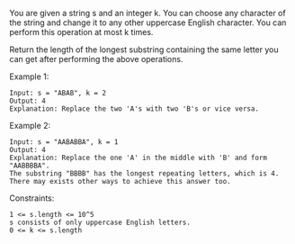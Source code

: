 You are given a string s and an integer k. You can choose any character of the string and change it to any other uppercase English character. You can perform this operation at most k times.

Return the length of the longest substring containing the same letter you can get after performing the above operations.

 

Example 1:

    Input: s = "ABAB", k = 2
    Output: 4
    Explanation: Replace the two 'A's with two 'B's or vice versa.

Example 2:

    Input: s = "AABABBA", k = 1
    Output: 4
    Explanation: Replace the one 'A' in the middle with 'B' and form "AABBBBA".
    The substring "BBBB" has the longest repeating letters, which is 4.
    There may exists other ways to achieve this answer too.

 

Constraints:

    1 <= s.length <= 10^5
    s consists of only uppercase English letters.
    0 <= k <= s.length


